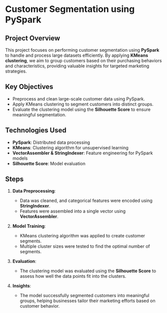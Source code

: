 
# Customer Segmentation using PySpark

## Project Overview
This project focuses on performing customer segmentation using **PySpark** to handle and process large datasets efficiently. By applying **KMeans clustering**, we aim to group customers based on their purchasing behaviors and characteristics, providing valuable insights for targeted marketing strategies.

## Key Objectives
- Preprocess and clean large-scale customer data using PySpark.
- Apply KMeans clustering to segment customers into distinct groups.
- Evaluate the clustering model using the **Silhouette Score** to ensure meaningful segmentation.

## Technologies Used
- **PySpark**: Distributed data processing
- **KMeans**: Clustering algorithm for unsupervised learning
- **VectorAssembler & StringIndexer**: Feature engineering for PySpark models
- **Silhouette Score**: Model evaluation

## Steps
1. **Data Preprocessing**: 
   - Data was cleaned, and categorical features were encoded using **StringIndexer**.
   - Features were assembled into a single vector using **VectorAssembler**.

2. **Model Training**:
   - KMeans clustering algorithm was applied to create customer segments.
   - Multiple cluster sizes were tested to find the optimal number of segments.

3. **Evaluation**:
   - The clustering model was evaluated using the **Silhouette Score** to assess how well the data points fit into the clusters.

4. **Insights**:
   - The model successfully segmented customers into meaningful groups, helping businesses tailor their marketing efforts based on customer behavior.
